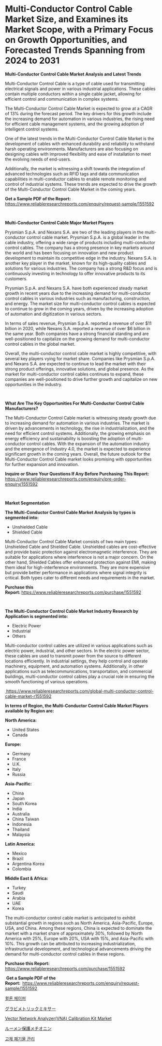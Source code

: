 <p><h1>Multi-Conductor Control Cable Market Size, and Examines its Market Scope, with a Primary Focus on Growth Opportunities, and Forecasted Trends Spanning from 2024 to 2031</h1></p><p><strong>Multi-Conductor Control Cable Market Analysis and Latest Trends</strong></p>
<p><p>Multi-Conductor Control Cable is a type of cable used for transmitting electrical signals and power in various industrial applications. These cables contain multiple conductors within a single cable jacket, allowing for efficient control and communication in complex systems.</p><p>The Multi-Conductor Control Cable Market is expected to grow at a CAGR of 13% during the forecast period. The key drivers for this growth include the increasing demand for automation in various industries, the rising need for efficient cable management systems, and the growing adoption of intelligent control systems.</p><p>One of the latest trends in the Multi-Conductor Control Cable Market is the development of cables with enhanced durability and reliability to withstand harsh operating environments. Manufacturers are also focusing on designing cables with improved flexibility and ease of installation to meet the evolving needs of end-users.</p><p>Additionally, the market is witnessing a shift towards the integration of advanced technologies such as RFID tags and data communication capabilities in multi-conductor cables to enable remote monitoring and control of industrial systems. These trends are expected to drive the growth of the Multi-Conductor Control Cable Market in the coming years.</p></p>
<p><strong>Get a Sample PDF of the Report:&nbsp;</strong> <a href="https://www.reliableresearchreports.com/enquiry/request-sample/1551592">https://www.reliableresearchreports.com/enquiry/request-sample/1551592</a></p>
<p>&nbsp;</p>
<p><strong>Multi-Conductor Control Cable Major Market Players</strong></p>
<p><p>Prysmian S.p.A. and Nexans S.A. are two of the leading players in the multi-conductor control cable market. Prysmian S.p.A. is a global leader in the cable industry, offering a wide range of products including multi-conductor control cables. The company has a strong presence in key markets around the world and has been focusing on innovation and new product development to maintain its competitive edge in the industry. Nexans S.A. is another key player in the market, known for its high-quality cables and solutions for various industries. The company has a strong R&D focus and is continuously investing in technology to offer innovative products to its customers.</p><p>Prysmian S.p.A. and Nexans S.A. have both experienced steady market growth in recent years due to the increasing demand for multi-conductor control cables in various industries such as manufacturing, construction, and energy. The market size for multi-conductor control cables is expected to continue to grow in the coming years, driven by the increasing adoption of automation and digitization in various sectors.</p><p>In terms of sales revenue, Prysmian S.p.A. reported a revenue of over $11 billion in 2020, while Nexans S.A. reported a revenue of over $6 billion in the same year. Both companies have a strong financial standing and are well-positioned to capitalize on the growing demand for multi-conductor control cables in the global market.</p><p>Overall, the multi-conductor control cable market is highly competitive, with several key players vying for market share. Companies like Prysmian S.p.A. and Nexans S.A. are expected to continue to lead the market with their strong product offerings, innovative solutions, and global presence. As the market for multi-conductor control cables continues to expand, these companies are well-positioned to drive further growth and capitalize on new opportunities in the industry.</p></p>
<p>&nbsp;</p>
<p><strong>What Are The Key Opportunities For Multi-Conductor Control Cable Manufacturers?</strong></p>
<p><p>The Multi-Conductor Control Cable market is witnessing steady growth due to increasing demand for automation in various industries. The market is driven by advancements in technology, the rise in industrialization, and the need for efficient control systems. Additionally, the growing emphasis on energy efficiency and sustainability is boosting the adoption of multi-conductor control cables. With the expansion of the automation industry and the emergence of Industry 4.0, the market is expected to experience significant growth in the coming years. Overall, the future outlook for the Multi-Conductor Control Cable market looks promising with opportunities for further expansion and innovation.</p></p>
<p><strong>Inquire or Share Your Questions If Any Before Purchasing This Report:</strong> <a href="https://www.reliableresearchreports.com/enquiry/pre-order-enquiry/1551592">https://www.reliableresearchreports.com/enquiry/pre-order-enquiry/1551592</a></p>
<p>&nbsp;</p>
<p><strong>Market Segmentation</strong></p>
<p><strong>The Multi-Conductor Control Cable Market Analysis by types is segmented into:</strong></p>
<p><ul><li>Unshielded Cable</li><li>Shielded Cable</li></ul></p>
<p><p>Multi-Conductor Control Cable Market consists of two main types: Unshielded Cable and Shielded Cable. Unshielded cables are cost-effective and provide basic protection against electromagnetic interference. They are suitable for applications where interference is not a major concern. On the other hand, Shielded Cables offer enhanced protection against EMI, making them ideal for high-interference environments. They are more expensive but provide better performance in applications where signal integrity is critical. Both types cater to different needs and requirements in the market.</p></p>
<p><strong>Purchase this Report:&nbsp;</strong><a href="https://www.reliableresearchreports.com/purchase/1551592">https://www.reliableresearchreports.com/purchase/1551592</a></p>
<p>&nbsp;</p>
<p><strong>The Multi-Conductor Control Cable Market Industry Research by Application is segmented into:</strong></p>
<p><ul><li>Electric Power</li><li>Industrial</li><li>Others</li></ul></p>
<p><p>Multi-conductor control cables are utilized in various applications such as electric power, industrial, and other sectors. In the electric power sector, these cables are used to transmit power from the source to different locations efficiently. In industrial settings, they help control and operate machinery, equipment, and automation systems. Additionally, in other applications such as telecommunications, transportation, and commercial buildings, multi-conductor control cables play a crucial role in ensuring the smooth functioning of various operations.</p></p>
<p><a href="https://www.reliableresearchreports.com/global-multi-conductor-control-cable-market-r1551592">&nbsp;https://www.reliableresearchreports.com/global-multi-conductor-control-cable-market-r1551592</a></p>
<p><strong>In terms of Region, the Multi-Conductor Control Cable Market Players available by Region are:</strong></p>
<p>
    <p> <strong> North America: </strong>
        <ul>
            <li>United States</li>
            <li>Canada</li>
        </ul>
        </p> 
    <p> <strong> Europe: </strong>
        <ul>
            <li>Germany</li>
            <li>France</li>
            <li>U.K.</li>
            <li>Italy</li>
            <li>Russia</li>
        </ul>
        </p> 
    <p> <strong> Asia-Pacific: </strong>
        <ul>
            <li>China</li>
            <li>Japan</li>
            <li>South Korea</li>
            <li>India</li>
            <li>Australia</li>
            <li>China Taiwan</li>
            <li>Indonesia</li>
            <li>Thailand</li>
            <li>Malaysia</li>
        </ul>
        </p> 
    <p> <strong> Latin America: </strong>
        <ul>
            <li>Mexico</li>
            <li>Brazil</li>
            <li>Argentina Korea</li>
            <li>Colombia</li>
        </ul>
        </p> 
    <p> <strong> Middle East & Africa: </strong>
        <ul>
            <li>Turkey</li>
            <li>Saudi</li>
            <li>Arabia</li>
            <li>UAE</li>
            <li>Korea</li>
        </ul>
    </p>
    </p>
<p><p>The multi-conductor control cable market is anticipated to exhibit substantial growth in regions such as North America, Asia-Pacific, Europe, USA, and China. Among these regions, China is expected to dominate the market with a market share of approximately 30%, followed by North America with 25%, Europe with 20%, USA with 15%, and Asia-Pacific with 10%. This growth can be attributed to increasing industrialization, infrastructural development, and technological advancements driving the demand for multi-conductor control cables in these regions.</p></p>
<p><strong>Purchase this Report: </strong><a href="https://www.reliableresearchreports.com/purchase/1551592">https://www.reliableresearchreports.com/purchase/1551592</a></p>
<p>&nbsp;<strong>Get a Sample PDF of the Report:&nbsp;&nbsp;</strong><a href="https://www.reliableresearchreports.com/enquiry/request-sample/1551592">https://www.reliableresearchreports.com/enquiry/request-sample/1551592</a></p>
<p><strong></strong></p>
<p><p><a href="https://medium.com/@leeusso5656/%ED%80%B4%EB%A1%A0-%EC%A2%85%EC%9D%B4-%EC%8B%9C%EC%9E%A5-2031%EB%85%84%EA%B9%8C%EC%A7%80-%EC%84%B1%EA%B3%B5%EC%A0%81%EC%9D%B8-%EB%B9%84%EC%A6%88%EB%8B%88%EC%8A%A4-%EC%A0%84%EB%9E%B5%EC%9D%84-%EC%9C%84%ED%95%9C-%EC%97%B4%EC%87%A0-5a53188ee03b">퀼론 페이퍼</a></p><p><a href="https://medium.com/@elihomenick1943/%E3%82%B0%E3%83%A9%E3%83%93%E3%83%A1%E3%83%88%E3%83%AA%E3%83%83%E3%82%AF%E3%83%96%E3%83%AC%E3%83%B3%E3%83%80%E3%83%BC%E3%81%AE%E5%B8%82%E5%A0%B4%E5%88%86%E6%9E%90%E3%81%A82024%E5%B9%B4%E3%81%8B%E3%82%892031%E5%B9%B4%E3%81%BE%E3%81%A7%E3%81%AE%E3%82%B5%E3%82%A4%E3%82%BA%E4%BA%88%E6%B8%AC-f62e5f57327a">グラビメトリックミキサー</a></p><p><a href="https://github.com/GroverBarry/Market-Research-Report-List-4/blob/main/vector-network-analyzervna-calibration-kit-market.md">Vector Network Analyzer(VNA) Calibration Kit Market</a></p><p><a href="https://github.com/ppmazlotr77499/Market-Research-Report-List-1/blob/main/180164820423.md">ルーメン保護メチオニン</a></p><p><a href="https://medium.com/@honeypie6456/%EA%B3%A0%EC%B2%B4-%ED%8F%90%EA%B8%B0%EB%AC%BC-%EA%B4%80%EB%A6%AC-%EC%8B%9C%EC%9E%A5%EC%9D%80-%EC%8B%9C%EC%9E%A5-%EC%A0%90%EC%9C%A0%EC%9C%A8-%EC%8B%9C%EC%9E%A5-%ED%8A%B8%EB%A0%8C%EB%93%9C-%EB%B0%8F-%EC%8B%9C%EC%9E%A5-%EC%84%B1%EC%9E%A5%EC%97%90-%EB%8C%80%ED%95%9C-%EC%A0%95%EB%B3%B4%EB%A5%BC-%EC%A0%9C%EA%B3%B5%ED%95%A9%EB%8B%88%EB%8B%A4-f186b48a8ee3">고체 폐기물 관리</a></p></p>